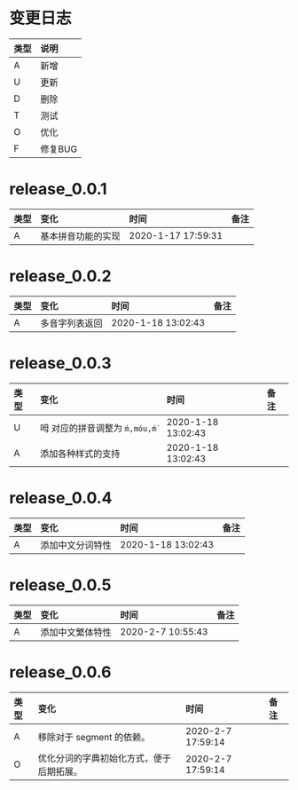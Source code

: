 # 变更日志

| 类型 | 说明 |
|:----|:----|
| A | 新增 |
| U | 更新 |
| D | 删除 |
| T | 测试 |
| O | 优化 |
| F | 修复BUG |

# release_0.0.1

| 类型 | 变化 | 时间 | 备注 |
|:---|:---|:---|:---|
| A | 基本拼音功能的实现 | 2020-1-17 17:59:31 | |

# release_0.0.2

| 类型 | 变化 | 时间 | 备注 |
|:---|:---|:---|:---|
| A | 多音字列表返回 | 2020-1-18 13:02:43 | |

# release_0.0.3

| 类型 | 变化 | 时间 | 备注 |
|:---|:---|:---|:---|
| U | 呣 对应的拼音调整为 `ḿ,móu,ḿ̀ ` | 2020-1-18 13:02:43 | |
| A | 添加各种样式的支持 | 2020-1-18 13:02:43 | |

# release_0.0.4

| 类型 | 变化 | 时间 | 备注 |
|:---|:---|:---|:---|
| A | 添加中文分词特性 | 2020-1-18 13:02:43 | |

# release_0.0.5

| 类型 | 变化 | 时间 | 备注 |
|:---|:---|:---|:---|
| A | 添加中文繁体特性 | 2020-2-7 10:55:43 | |

# release_0.0.6

| 类型 | 变化 | 时间 | 备注 |
|:---|:---|:---|:---|
| A | 移除对于 segment 的依赖。 | 2020-2-7 17:59:14 | |
| O | 优化分词的字典初始化方式，便于后期拓展。 | 2020-2-7 17:59:14 | |